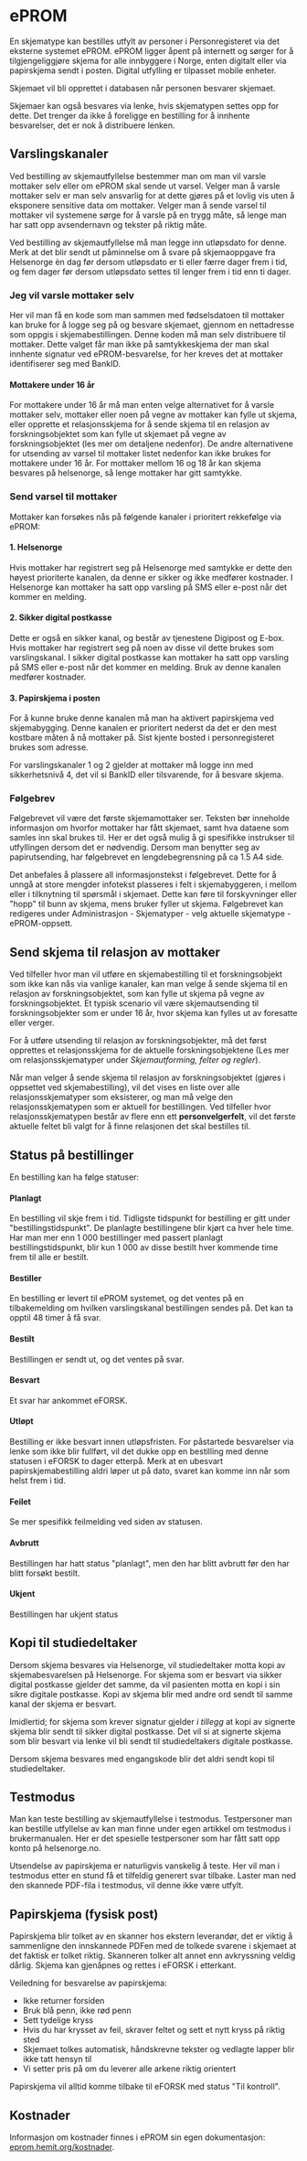 # ePROM

En skjematype kan bestilles utfylt av personer i Personregisteret via det eksterne systemet ePROM.
ePROM ligger åpent på internett og sørger for å tilgjengeliggjøre skjema for alle innbyggere i Norge,
enten digitalt eller via papirskjema sendt i posten. Digital utfylling er tilpasset mobile enheter.

Skjemaet vil bli opprettet i databasen når personen besvarer skjemaet. 

Skjemaer kan også besvares via lenke, hvis skjematypen settes opp for dette. Det trenger da ikke å foreligge en bestilling for å innhente besvarelser, det er nok å distribuere lenken.

## Varslingskanaler

Ved bestilling av skjemautfyllelse bestemmer man om man vil varsle mottaker selv eller om ePROM skal sende ut varsel.
Velger man å varsle mottaker selv er man selv ansvarlig for at dette gjøres på et lovlig vis uten å eksponere sensitive data om mottaker. Velger man å sende varsel til mottaker vil systemene sørge for å varsle på en trygg måte, så lenge man har satt opp avsendernavn og tekster på riktig måte.

Ved bestilling av skjemautfyllelse må man legge inn utløpsdato for denne. Merk at det blir sendt ut påminnelse om å svare på skjemaoppgave fra Helsenorge èn dag før dersom utløpsdato er ti eller færre dager frem i tid, og fem dager før dersom utløpsdato settes til lenger frem i tid enn ti dager. 

### Jeg vil varsle mottaker selv

Her vil man få en kode som man sammen med fødselsdatoen til mottaker kan bruke for å logge seg på og besvare skjemaet, gjennom en nettadresse som oppgis i skjemabestillingen. Denne koden må man selv distribuere til mottaker.
Dette valget får man ikke på samtykkeskjema der man skal innhente signatur ved ePROM-besvarelse, for her kreves det at mottaker identifiserer seg med BankID.

#### Mottakere under 16 år

For mottakere under 16 år må man enten velge alternativet for å varsle mottaker selv, mottaker eller noen på vegne av mottaker kan fylle ut skjema, eller opprette et relasjonsskjema for å sende skjema til en relasjon av forskningsobjektet som kan fylle ut skjemaet på vegne av forskningsobjektet (les mer om detaljene nedenfor).
De andre alternativene for utsending av varsel til mottaker listet nedenfor kan ikke brukes for mottakere under 16 år. For mottaker mellom 16 og 18 år kan skjema besvares på helsenorge, så lenge mottaker har gitt samtykke.

### Send varsel til mottaker

Mottaker kan forsøkes nås på følgende kanaler i prioritert rekkefølge via ePROM:

#### 1. Helsenorge

Hvis mottaker har registrert seg på Helsenorge med samtykke er dette den høyest prioriterte kanalen, da denne er sikker og ikke medfører kostnader. 
I Helsenorge kan mottaker ha satt opp varsling på SMS eller e-post når det kommer en melding.

#### 2. Sikker digital postkasse

Dette er også en sikker kanal, og består av tjenestene Digipost og E-box. Hvis mottaker har registrert seg på noen av disse vil dette brukes som varslingskanal.
I sikker digital postkasse kan mottaker ha satt opp varsling på SMS eller e-post når det kommer en melding. Bruk av denne kanalen medfører kostnader.

#### 3. Papirskjema i posten

For å kunne bruke denne kanalen må man ha aktivert papirskjema ved skjemabygging.
Denne kanalen er prioritert nederst da det er den mest kostbare måten å nå mottaker på.
Sist kjente bosted i personregisteret brukes som adresse.

For varslingskanaler 1 og 2 gjelder at mottaker må logge inn med sikkerhetsnivå 4, det vil si BankID eller tilsvarende, for å besvare skjema.

### Følgebrev

Følgebrevet vil være det første skjemamottaker ser. Teksten bør inneholde informasjon om hvorfor mottaker har fått skjemaet, samt hva dataene som samles inn skal brukes til. Her er det også mulig å gi spesifikke instrukser til utfyllingen dersom det er nødvendig. Dersom man benytter seg av papirutsending, har følgebrevet en lengdebegrensning på ca 1.5 A4 side.

Det anbefales å plassere all informasjonstekst i følgebrevet. Dette for å unngå at store mengder infotekst plasseres i felt i skjemabyggeren, i mellom eller i tilknytning til spørsmål i skjemaet. Dette kan føre til forskyvninger eller "hopp" til bunn av skjema, mens bruker fyller ut skjema. Følgebrevet kan redigeres under Administrasjon - Skjematyper - velg aktuelle skjematype - ePROM-oppsett. 


## Send skjema til relasjon av mottaker

Ved tilfeller hvor man vil utføre en skjemabestilling til et forskningsobjekt som ikke kan nås via vanlige kanaler, kan man velge å sende skjema til en relasjon av forskningsobjektet, som kan fylle ut skjema på vegne av forskningsobjektet. Et typisk scenario vil være skjemautsending til forskningsobjekter som er under 16 år, hvor skjema kan fylles ut av foresatte eller verger.

For å utføre utsending til relasjon av forskningsobjekter, må det først opprettes et relasjonsskjema for de aktuelle forskningsobjektene (Les mer om relasjonsskjematyper under _Skjemautforming, felter og regler_). 

Når man velger å sende skjema til relasjon av forskningsobjektet (gjøres i oppsettet ved skjemabestilling), vil det vises en liste over alle relasjonsskjematyper som eksisterer, og man må velge den relasjonsskjematypen som er aktuell for bestillingen. Ved tilfeller hvor relasjonsskjematypen består av flere enn ett **personvelgerfelt**, vil det første aktuelle feltet bli valgt for å finne relasjonen det skal bestilles til.

## Status på bestillinger

En bestilling kan ha følge statuser:

#### Planlagt
En bestilling vil skje frem i tid. Tidligste tidspunkt for bestilling er gitt under "bestillingstidspunkt". De planlagte bestillingene blir kjørt ca hver hele time. Har man mer enn 1 000 bestillinger med passert planlagt bestillingstidspunkt, blir kun 1 000 av disse bestilt hver kommende time frem til alle er bestilt.

#### Bestiller
En bestilling er levert til ePROM systemet, og det ventes på en tilbakemelding om hvilken varslingskanal bestillingen sendes på. Det kan ta opptil 48 timer å få svar. 

#### Bestilt
Bestillingen er sendt ut, og det ventes på svar.

#### Besvart
Et svar har ankommet eFORSK.

#### Utløpt
Bestilling er ikke besvart innen utløpsfristen. 
For påstartede besvarelser via lenke som ikke blir fullført, vil det dukke opp en bestilling med denne statusen i eFORSK to dager etterpå.
Merk at en ubesvart papirskjemabestilling aldri løper ut på dato, svaret kan komme inn når som helst frem i tid.

#### Feilet
Se mer spesifikk feilmelding ved siden av statusen.

#### Avbrutt
Bestillingen har hatt status "planlagt", men den har blitt avbrutt før den har blitt forsøkt bestilt.

#### Ukjent
Bestillingen har ukjent status

## Kopi til studiedeltaker

Dersom skjema besvares via Helsenorge, vil studiedeltaker motta kopi av skjemabesvarelsen på Helsenorge. For skjema som er besvart via sikker digital postkasse gjelder det samme, da vil pasienten motta en kopi i sin sikre digitale postkasse. Kopi av skjema blir med andre ord sendt til samme kanal der skjema er besvart. 

Imidlertid; for skjema som krever signatur gjelder *i tillegg* at kopi av signerte skjema blir sendt til sikker digital postkasse. Det vil si at signerte skjema som blir besvart via lenke vil bli sendt til studiedeltakers digitale postkasse. 

Dersom skjema besvares med engangskode blir det aldri sendt kopi til studiedeltaker.

## Testmodus

Man kan teste bestilling av skjemautfyllelse i testmodus. Testpersoner man kan bestille utfyllelse av kan man finne under egen artikkel om testmodus i brukermanualen. Her er det spesielle testpersoner som har fått satt opp konto på helsenorge.no.

Utsendelse av papirskjema er naturligvis vanskelig å teste. Her vil man i testmodus etter en stund få et tilfeldig generert svar tilbake. Laster man ned den skannede PDF-fila i testmodus, vil denne ikke være utfylt.

## Papirskjema (fysisk post)

Papirskjema blir tolket av en skanner hos ekstern leverandør, det er viktig å sammenligne den innskannede PDFen med de tolkede svarene i skjemaet at det faktisk er tolket riktig. Skanneren tolker alt annet enn avkryssning veldig dårlig. Skjema kan gjenåpnes og rettes i eFORSK i etterkant.

Veiledning for besvarelse av papirskjema:
*	Ikke returner forsiden
*	Bruk blå penn, ikke rød penn
*	Sett tydelige kryss
*	Hvis du har krysset av feil, skraver feltet og sett et nytt kryss på riktig sted
*	Skjemaet tolkes automatisk, håndskrevne tekster og vedlagte lapper blir ikke tatt hensyn til
*	Vi setter pris på om du leverer alle arkene riktig orientert

Papirskjema vil alltid komme tilbake til eFORSK med status "Til kontroll".

## Kostnader

Informasjon om kostnader finnes i ePROM sin egen dokumentasjon: <a href="https://eprom.hemit.org/kostnader" target="_blank">eprom.hemit.org/kostnader</a>.
